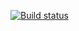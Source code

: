 [![Build status](https://ci.appveyor.com/api/projects/status/ef5bnvmfwwghus00?svg=true)](https://ci.appveyor.com/project/Vurhis1/bdd-2-4)
